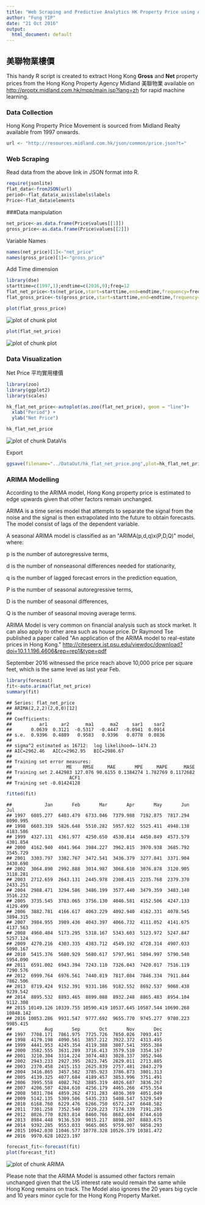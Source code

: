 ```yaml
---
title: "Web Scraping and Predictive Analytics HK Property Price using ARIMA Modelling"
author: "Fung YIP"
date: "21 Oct 2016"
output:
  html_document: default
---
```




## 美聯物業樓價

This handy R script is created to extract Hong Kong **Gross** and **Net** property prices from the Hong Kong Property Agency Midland 美聯物業 available on <http://proptx.midland.com.hk/mpp/main.jsp?lang=zh> for rapid machine learning.

### Data Collection
Hong Kong Property Price Movement is sourced from Midland Realty available from 1997 onwards.

```r
url <- "http://resources.midland.com.hk/json/common/price.json?t="
```

### Web Scraping
Read data from the above link in JSON format into R.

```r
require(jsonlite)
flat_data<-fromJSON(url)
period<-flat_data$x_axis$labels$labels
Price<-flat_data$elements
```

###Data manipulation

```r
net_price<-as.data.frame(Price$values[[1]])
gross_price<-as.data.frame(Price$values[[2]])
```

Variable Names

```r
names(net_price)[1]<-"net_price"
names(gross_price)[1]<-"gross_price"
```

Add Time dimension 

```r
library(dse)
starttime=c(1997,1);endtime=c(2016,9);freq=12
flat_net_price<-ts(net_price,start=starttime,end=endtime,frequency=freq)
flat_gross_price<-ts(gross_price,start=starttime,end=endtime,frequency=freq)
```


```r
plot(flat_gross_price)
```

![plot of chunk plot](figure/plot-1.png)

```r
plot(flat_net_price)
```

![plot of chunk plot](figure/plot-2.png)

### Data Visualization
Net Price 平均實用樓價

```r
library(zoo)
library(ggplot2)
library(scales)

hk_flat_net_price<-autoplot(as.zoo(flat_net_price), geom = "line")+
  xlab("Period") +
  ylab("Net Price") 

hk_flat_net_price
```

![plot of chunk DataVis](figure/DataVis-1.png)

Export

```r
ggsave(filename="../DataOut/hk_flat_net_price.png",plot=hk_flat_net_price)
```

### ARIMA Modelling
According to the ARIMA model, Hong Kong property price is estimated to edge upwards given that other factors remain unchanged.

ARIMA is a time series model that attempts to separate the signal from the noise and the signal is then extrapolated into the future to obtain forecasts.
The model consist of lags of the dependent variable.

A seasonal ARIMA model is classified as an "ARIMA(p,d,q)x(P,D,Q)" model, where:

p is the number of autoregressive terms,

d is the number of nonseasonal differences needed for stationarity,

q is the number of lagged forecast errors in the prediction equation,

P is the number of seasonal autoregressive terms,

D is the number of seasonal differences,

Q is the number of seasonal moving average terms.


ARIMA Model is very common on financial analysis such as stock market. It can also apply to other area such as house price.
Dr Raymond Tse published a paper called "An application of the ARIMA model to real-estate prices in Hong Kong." <http://citeseerx.ist.psu.edu/viewdoc/download?doi=10.1.1.196.4606&rep=rep1&type=pdf>

September 2016 witnessed the price reach above 10,000 price per square feet, which is the same level as last year Feb.



```r
library(forecast)
fit<-auto.arima(flat_net_price)
summary(fit)
```

```
## Series: flat_net_price 
## ARIMA(2,2,2)(2,0,0)[12]                    
## 
## Coefficients:
##          ar1     ar2      ma1      ma2     sar1    sar2
##       0.0639  0.3121  -0.5317  -0.4447  -0.0941  0.0914
## s.e.  0.9396  0.4889   0.9583   0.9396   0.0778  0.0836
## 
## sigma^2 estimated as 16712:  log likelihood=-1474.23
## AIC=2962.46   AICc=2962.95   BIC=2986.67
## 
## Training set error measures:
##                    ME    RMSE     MAE       MPE     MAPE      MASE
## Training set 2.442983 127.076 90.6155 0.1384274 1.782769 0.1172682
##                     ACF1
## Training set -0.01424128
```

```r
fitted(fit)
```

```
##            Jan       Feb       Mar       Apr       May       Jun       Jul
## 1997  6085.277  6403.479  6733.046  7379.988  7192.875  7817.294  8090.995
## 1998  6603.319  5826.648  5510.282  5957.922  5525.411  4948.138  4183.586
## 1999  4327.131  4361.977  4250.650  4530.814  4450.849  4573.579  4301.854
## 2000  4162.940  4041.964  3984.227  3962.815  3970.938  3685.792  3545.729
## 2001  3303.797  3382.767  3472.541  3436.379  3277.841  3371.904  3430.698
## 2002  3064.890  2992.888  3014.987  3068.610  3076.878  3120.905  3118.281
## 2003  2712.659  2643.131  2445.978  2308.415  2235.768  2379.370  2433.251
## 2004  2988.471  3294.586  3486.199  3577.440  3479.359  3483.140  3516.232
## 2005  3735.545  3783.065  3756.130  4046.581  4152.506  4247.133  4129.499
## 2006  3882.781  4166.617  4063.229  4092.940  4162.331  4078.545  3894.315
## 2007  3984.955  3989.436  4043.397  4066.732  4111.052  4141.675  4137.563
## 2008  4960.404  5173.295  5318.167  5343.603  5123.972  5247.847  5257.124
## 2009  4270.216  4303.335  4383.712  4549.192  4728.314  4907.033  5090.167
## 2010  5415.376  5680.929  5680.617  5797.961  5894.997  5790.540  5954.090
## 2011  6591.002  6943.394  7243.110  7326.043  7420.017  7516.119  7290.576
## 2012  6999.764  6976.561  7440.819  7817.084  7846.334  7911.844  7862.506
## 2013  8719.424  9152.391  9331.186  9182.552  8692.537  9068.438  9239.542
## 2014  8895.532  8893.465  8899.088  8932.248  8865.483  8954.104  9112.308
## 2015 10149.126 10339.755 10590.419 10537.645 10587.544 10690.268 10848.142
## 2016 10053.286  9931.547  9777.692  9655.770  9745.277  9780.223  9985.415
##            Aug       Sep       Oct       Nov       Dec
## 1997  7708.171  7861.975  7725.726  7850.026  7093.417
## 1998  4179.198  4090.561  3857.212  3922.372  4313.495
## 1999  4441.953  4245.354  4119.388  3807.541  3955.384
## 2000  3582.555  3631.289  3716.413  3579.510  3354.167
## 2001  3210.304  3314.224  3074.483  3028.337  3052.946
## 2002  2943.233  2927.395  2823.745  2829.011  2713.885
## 2003  2370.458  2415.153  2625.839  2757.481  2843.279
## 2004  3416.865  3457.582  3785.923  3786.873  3801.313
## 2005  4139.325  4077.684  4189.457  3853.996  3751.491
## 2006  3995.558  4082.762  3885.319  4026.687  3836.267
## 2007  4206.507  4284.610  4256.179  4465.266  4755.554
## 2008  5031.704  4859.262  4731.283  4036.369  4051.049
## 2009  5142.135  5309.506  5435.233  5408.547  5329.549
## 2010  6168.760  6229.476  6266.750  6572.247  6648.582
## 2011  7301.258  7352.540  7229.223  7174.339  7191.285
## 2012  8026.770  8283.814  8460.766  8682.604  8744.610
## 2013  8984.448  9136.539  9015.217  8898.207  8883.675
## 2014  9392.285  9553.033  9665.065  9759.907  9858.293
## 2015 10942.030 11046.577 10778.328 10526.379 10381.472
## 2016  9970.628 10223.197
```

```r
forecast_fit<-forecast(fit)
plot(forecast_fit)
```

![plot of chunk ARIMA](figure/ARIMA-1.png)

Please note that the ARIMA Model is assumed other factors remain unchanged given that the US interest rate would remain the same while Hong Kong remains on track.  The Model also ignores the 20 years big cycle and 10 years minor cycle for the Hong Kong Property Market.


